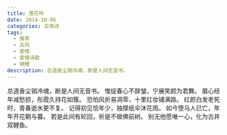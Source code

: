 ```yaml
---
title: 落花吟
date: 2014-10-06
categories: 古体诗
tags:
  - 推荐
  - 古风
  - 爱情
  - 爱情诗歌
  - 锦鲤
description: 总道香尘销冷魂，断是人间无音书。
---
```


总道香尘销冷魂，断是人间无音书。
惟绽春心不辞皱，宁展笑颜为君舞。
眉心经年减愁损，彤霞久持花如簇。
恐怕风折易凋零，十里红妆铺满路。
红颜白发老死时，青春逝水更不复。
记得初见恰年少，独撑纸伞沐花雨。
如今堕马人已亡，年年开花朝与暮。
若是此间有轮回，祈是不做佛前树。
别无他愿唯一心，化为古井双鲤鱼。